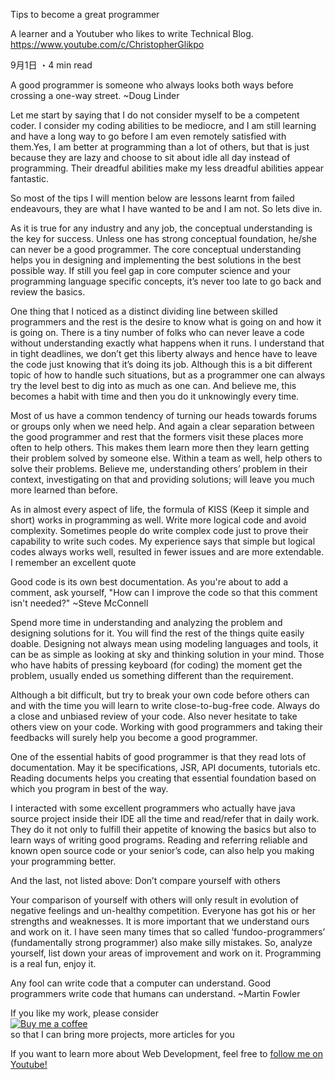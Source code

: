 Tips to become a great programmer


A learner and a Youtuber who likes to write Technical Blog. https://www.youtube.com/c/ChristopherGlikpo

9月1日 ・4 min read

A good programmer is someone who always looks both ways before crossing a one-way street. ~Doug Linder

Let me start by saying that I do not consider myself to be a competent coder. I consider my coding abilities to be mediocre, and I am still learning and have a long way to go before I am even remotely satisfied with them.Yes, I am better at programming than a lot of others, but that is just because they are lazy and choose to sit about idle all day instead of programming. Their dreadful abilities make my less dreadful abilities appear fantastic.

So most of the tips I will mention below are lessons learnt from failed endeavours, they are what I have wanted to be and I am not. So lets dive in.

As it is true for any industry and any job, the conceptual understanding is the key for success. Unless one has strong conceptual foundation, he/she can never be a good programmer. The core conceptual understanding helps you in designing and implementing the best solutions in the best possible way. If still you feel gap in core computer science and your programming language specific concepts, it’s never too late to go back and review the basics.

One thing that I noticed as a distinct dividing line between skilled programmers and the rest is the desire to know what is going on and how it is going on. There is a tiny number of folks who can never leave a code without understanding exactly what happens when it runs. I understand that in tight deadlines, we don’t get this liberty always and hence have to leave the code just knowing that it’s doing its job. Although this is a bit different topic of how to handle such situations, but as a programmer one can always try the level best to dig into as much as one can. And believe me, this becomes a habit with time and then you do it unknowingly every time.

Most of us have a common tendency of turning our heads towards forums or groups only when we need help. And again a clear separation between the good programmer and rest that the formers visit these places more often to help others. This makes them learn more then they learn getting their problem solved by someone else. Within a team as well, help others to solve their problems. Believe me, understanding others’ problem in their context, investigating on that and providing solutions; will leave you much more learned than before.

As in almost every aspect of life, the formula of KISS (Keep it simple and short) works in programming as well. Write more logical code and avoid complexity. Sometimes people do write complex code just to prove their capability to write such codes. My experience says that simple but logical codes always works well, resulted in fewer issues and are more extendable. I remember an excellent quote

Good code is its own best documentation. As you're about to add a comment, ask yourself, "How can I improve the code so that this comment isn't needed?" ~Steve McConnell

Spend more time in understanding and analyzing the problem and designing solutions for it. You will find the rest of the things quite easily doable. Designing not always mean using modeling languages and tools, it can be as simple as looking at sky and thinking solution in your mind. Those who have habits of pressing keyboard (for coding) the moment get the problem, usually ended us something different than the requirement.

Although a bit difficult, but try to break your own code before others can and with the time you will learn to write close-to-bug-free code. Always do a close and unbiased review of your code. Also never hesitate to take others view on your code. Working with good programmers and taking their feedbacks will surely help you become a good programmer.

One of the essential habits of good programmer is that they read lots of documentation. May it be specifications, JSR, API documents, tutorials etc. Reading documents helps you creating that essential foundation based on which you program in best of the way.

I interacted with some excellent programmers who actually have java source project inside their IDE all the time and read/refer that in daily work. They do it not only to fulfill their appetite of knowing the basics but also to learn ways of writing good programs. Reading and referring reliable and known open source code or your senior’s code, can also help you making your programming better.

And the last, not listed above: Don’t compare yourself with others

Your comparison of yourself with others will only result in evolution of negative feelings and un-healthy competition. Everyone has got his or her strengths and weaknesses. It is more important that we understand ours and work on it. I have seen many times that so called ‘fundoo-programmers’ (fundamentally strong programmer) also make silly mistakes. So, analyze yourself, list down your areas of improvement and work on it. Programming is a real fun, enjoy it.

Any fool can write code that a computer can understand. Good programmers write code that humans can understand. ~Martin Fowler

If you like my work, please consider  
[![Buy me a coffee](https://res.cloudinary.com/practicaldev/image/fetch/s--c23TxQOF--/c_limit%2Cf_auto%2Cfl_progressive%2Cq_auto%2Cw_880/https://dev-to-uploads.s3.amazonaws.com/uploads/articles/jm11knj7d8zwcvo150q2.png)](https://www.buymeacoffee.com/cglikpo)  
so that I can bring more projects, more articles for you

If you want to learn more about Web Development, feel free to [follow me on Youtube!](https://www.youtube.com/c/ChristopherGlikpo)
